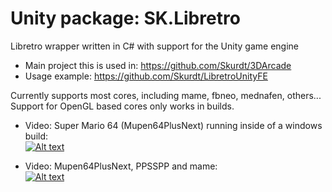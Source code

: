 # Unity package: SK.Libretro
Libretro wrapper written in C# with support for the Unity game engine

- Main project this is used in: https://github.com/Skurdt/3DArcade
- Usage example: https://github.com/Skurdt/LibretroUnityFE

Currently supports most cores, including mame, fbneo, mednafen, others...  
Support for OpenGL based cores only works in builds.

- Video: Super Mario 64 (Mupen64PlusNext) running inside of a windows build:  
[![Alt text](https://img.youtube.com/vi/euec6832wNA/0.jpg)](https://youtu.be/euec6832wNA)

- Video: Mupen64PlusNext, PPSSPP and mame:  
[![Alt text](https://img.youtube.com/vi/YOrZ2_0IcLI/0.jpg)](https://youtu.be/YOrZ2_0IcLI)
